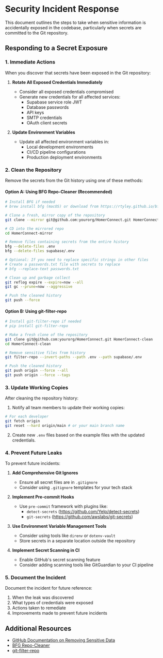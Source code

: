# Security Incident Response

This document outlines the steps to take when sensitive information is accidentally exposed in the codebase, particularly when secrets are committed to the Git repository.

## Responding to a Secret Exposure

### 1. Immediate Actions

When you discover that secrets have been exposed in the Git repository:

1. **Rotate All Exposed Credentials Immediately**
   - Consider all exposed credentials compromised
   - Generate new credentials for all affected services:
     - Supabase service role JWT
     - Database passwords
     - API keys
     - SMTP credentials
     - OAuth client secrets

2. **Update Environment Variables**
   - Update all affected environment variables in:
     - Local development environments
     - CI/CD pipeline configurations
     - Production deployment environments

### 2. Clean the Repository

Remove the secrets from the Git history using one of these methods:

#### Option A: Using BFG Repo-Cleaner (Recommended)

```bash
# Install BFG if needed
# brew install bfg (macOS) or download from https://rtyley.github.io/bfg-repo-cleaner/

# Clone a fresh, mirror copy of the repository
git clone --mirror git@github.com:yourorg/HomerConnect.git HomerConnect-mirror

# CD into the mirrored repo
cd HomerConnect-mirror

# Remove files containing secrets from the entire history
bfg --delete-files .env
bfg --delete-files supabase/.env

# Optional: If you need to replace specific strings in other files
# Create a passwords.txt file with secrets to replace
# bfg --replace-text passwords.txt

# Clean up and garbage collect
git reflog expire --expire=now --all
git gc --prune=now --aggressive

# Push the cleaned history
git push --force
```

#### Option B: Using git-filter-repo

```bash
# Install git-filter-repo if needed
# pip install git-filter-repo

# Make a fresh clone of the repository
git clone git@github.com:yourorg/HomerConnect.git HomerConnect-clean
cd HomerConnect-clean

# Remove sensitive files from history
git filter-repo --invert-paths --path .env --path supabase/.env

# Push the cleaned history
git push origin --force --all
git push origin --force --tags
```

### 3. Update Working Copies

After cleaning the repository history:

1. Notify all team members to update their working copies:

```bash
# For each developer
git fetch origin
git reset --hard origin/main # or your main branch name
```

2. Create new `.env` files based on the example files with the updated credentials.

### 4. Prevent Future Leaks

To prevent future incidents:

1. **Add Comprehensive Git Ignores**
   - Ensure all secret files are in `.gitignore`
   - Consider using `.gitignore` templates for your tech stack

2. **Implement Pre-commit Hooks**
   - Use `pre-commit` framework with plugins like:
     - `detect-secrets` (https://github.com/Yelp/detect-secrets)
     - `git-secrets` (https://github.com/awslabs/git-secrets)

3. **Use Environment Variable Management Tools**
   - Consider using tools like `direnv` or `dotenv-vault`
   - Store secrets in a separate location outside the repository

4. **Implement Secret Scanning in CI**
   - Enable GitHub's secret scanning feature
   - Consider adding scanning tools like GitGuardian to your CI pipeline

### 5. Document the Incident

Document the incident for future reference:

1. When the leak was discovered
2. What types of credentials were exposed
3. Actions taken to remediate
4. Improvements made to prevent future incidents

## Additional Resources

- [GitHub Documentation on Removing Sensitive Data](https://docs.github.com/en/authentication/keeping-your-account-and-data-secure/removing-sensitive-data-from-a-repository)
- [BFG Repo-Cleaner](https://rtyley.github.io/bfg-repo-cleaner/)
- [git-filter-repo](https://github.com/newren/git-filter-repo)
